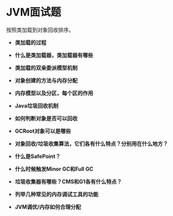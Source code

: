 # JVM面试题

按照类加载到对象回收排序。

+ **类加载的过程**

+ **什么是类加载器，类加载器有哪些**

+ **类加载的双亲委派模型机制**

+ **对象创建的方法与内存分配**

+ **内存模型以及分区，每个区的作用**

+ **Java垃圾回收机制**

+ **如何判断对象是否可以回收**

+ **GCRoot对象可以是哪些**

+ **对象回收/垃圾收集算法，它们各有什么特点？分别用在什么地方？**

+ **什么是SafePoint？**

+ **什么时候触发Minor GC和Full GC**

+ **垃圾收集器有哪些？CMS和G1各有什么特点？**

+ **列举几种常见的内存调试工具的功能**

+ **JVM调优/内存如何合理分配**
